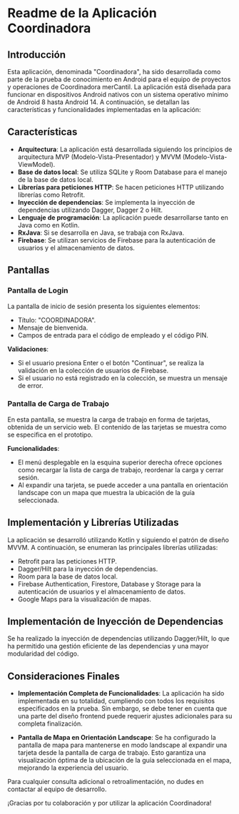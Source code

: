 # Readme de la Aplicación Coordinadora

## Introducción

Esta aplicación, denominada "Coordinadora", ha sido desarrollada como parte de la prueba de conocimiento en Android para el equipo de proyectos y operaciones de Coordinadora merCantil. La aplicación está diseñada para funcionar en dispositivos Android nativos con un sistema operativo mínimo de Android 8 hasta Android 14. A continuación, se detallan las características y funcionalidades implementadas en la aplicación:

## Características

- **Arquitectura**: La aplicación está desarrollada siguiendo los principios de arquitectura MVP (Modelo-Vista-Presentador) y MVVM (Modelo-Vista-ViewModel).
- **Base de datos local**: Se utiliza SQLite y Room Database para el manejo de la base de datos local.
- **Librerías para peticiones HTTP**: Se hacen peticiones HTTP utilizando librerías como Retrofit.
- **Inyección de dependencias**: Se implementa la inyección de dependencias utilizando Dagger, Dagger 2 o Hilt.
- **Lenguaje de programación**: La aplicación puede desarrollarse tanto en Java como en Kotlin.
- **RxJava**: Si se desarrolla en Java, se trabaja con RxJava.
- **Firebase**: Se utilizan servicios de Firebase para la autenticación de usuarios y el almacenamiento de datos.

## Pantallas

### Pantalla de Login

La pantalla de inicio de sesión presenta los siguientes elementos:

- Título: "COORDINADORA".
- Mensaje de bienvenida.
- Campos de entrada para el código de empleado y el código PIN.

**Validaciones**:
- Si el usuario presiona Enter o el botón "Continuar", se realiza la validación en la colección de usuarios de Firebase.
- Si el usuario no está registrado en la colección, se muestra un mensaje de error.

### Pantalla de Carga de Trabajo

En esta pantalla, se muestra la carga de trabajo en forma de tarjetas, obtenida de un servicio web. El contenido de las tarjetas se muestra como se especifica en el prototipo.

**Funcionalidades**:
- El menú desplegable en la esquina superior derecha ofrece opciones como recargar la lista de carga de trabajo, reordenar la carga y cerrar sesión.
- Al expandir una tarjeta, se puede acceder a una pantalla en orientación landscape con un mapa que muestra la ubicación de la guía seleccionada.

## Implementación y Librerías Utilizadas

La aplicación se desarrolló utilizando Kotlin y siguiendo el patrón de diseño MVVM. A continuación, se enumeran las principales librerías utilizadas:

- Retrofit para las peticiones HTTP.
- Dagger/Hilt para la inyección de dependencias.
- Room para la base de datos local.
- Firebase Authentication, Firestore, Database y Storage para la autenticación de usuarios y el almacenamiento de datos.
- Google Maps para la visualización de mapas.

## Implementación de Inyección de Dependencias

Se ha realizado la inyección de dependencias utilizando Dagger/Hilt, lo que ha permitido una gestión eficiente de las dependencias y una mayor modularidad del código.

## Consideraciones Finales

- **Implementación Completa de Funcionalidades**: La aplicación ha sido implementada en su totalidad, cumpliendo con todos los requisitos especificados en la prueba. Sin embargo, se debe tener en cuenta que una parte del diseño frontend puede requerir ajustes adicionales para su completa finalización.

- **Pantalla de Mapa en Orientación Landscape**: Se ha configurado la pantalla de mapa para mantenerse en modo landscape al expandir una tarjeta desde la pantalla de carga de trabajo. Esto garantiza una visualización óptima de la ubicación de la guía seleccionada en el mapa, mejorando la experiencia del usuario.

Para cualquier consulta adicional o retroalimentación, no dudes en contactar al equipo de desarrollo.

¡Gracias por tu colaboración y por utilizar la aplicación Coordinadora!

